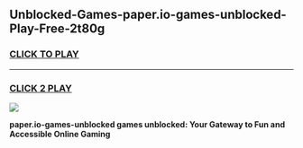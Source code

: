 
## Unblocked-Games-paper.io-games-unblocked-Play-Free-2t80g
<h3>
<a href="https://premium76.site?title=paper.io-games-unblocked&ref=21A">CLICK TO PLAY</a></h3>
<hr>

<h3>
<a href="https://premium76.site?title=paper.io-games-unblocked&ref=21A">CLICK 2 PLAY</a>
  
</h3>

<a href="https://premium76.site?title=paper.io-games-unblocked&ref=21A"><img src="https://clearcache.store/games.png"></a>


**paper.io-games-unblocked games unblocked: Your Gateway to Fun and Accessible Online Gaming**
